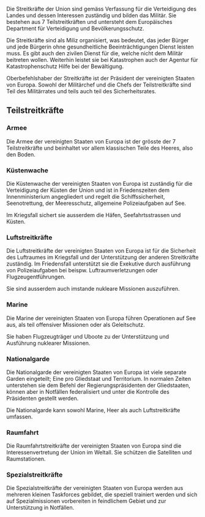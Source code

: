 Die Streitkräfte der Union sind gemäss Verfassung für die Verteidigung des Landes und dessen Interessen zuständig und bilden das Militär. Sie bestehen aus 7 Teilstreitkräften und untersteht dem Europäisches Department für Verteidigung und Bevölkerungsschutz. 

Die Streitkräfte sind als Miliz organisiert, was bedeutet, das jeder Bürger und jede Bürgerin ohne gesundheitliche Beeinträchtigungen Dienst leisten muss. Es gibt auch den zivilen Dienst für die, welche nicht dem Militär beitreten wollen. Weiterhin leistet sie bei Katastrophen auch der Agentur für Katastrophenschutz Hilfe bei der Bewältigung.

Oberbefehlshaber der Streitkräfte ist der Präsident der vereinigten Staaten von Europa. Sowohl der Militärchef und die Chefs der Teilstreitkräfte sind Teil des Militärrates und teils auch teil des Sicherheitsrates.

## Teilstreitkräfte
### Armee
Die Armee der vereinigten Staaten von Europa ist der grösste der 7 Teilstreitkräfte und beinhaltet vor allem klassischen Teile des Heeres, also den Boden. 

### Küstenwache
Die Küstenwache der vereinigten Staaten von Europa ist zuständig für die Verteidigung der Küsten der Union und ist in Friedenszeiten dem Innenministerium angegliedert und regelt die Schiffssicherheit, Seenotrettung, der Meeresschutz, allgemeine Polizeiaufgaben auf See.

Im Kriegsfall sichert sie ausserdem die Häfen, Seefahrtsstrassen und Küsten.

### Luftstreitkräfte
Die Luftstreitkräfte der vereinigten Staaten von Europa ist für die Sicherheit des Luftraumes im Kriegsfall und der Unterstützung der anderen Streitkräfte zuständig. 
Im Friedensfall unterstützt sie die Exekutive durch ausführung von Polizeiaufgaben bei beispw. Luftraumverletzungen oder Flugzeugentführungen.

Sie sind ausserdem auch imstande nukleare Missionen auszuführen.
### Marine
Die Marine der vereinigten Staaten von Europa führen Operationen auf See aus, als teil offensiver Missionen oder als Geleitschutz.

Sie haben Flugzeugträger und Uboote zu der Unterstützung und Ausführung nuklearer Missionen.

### Nationalgarde
Die Nationalgarde der vereinigten Staaten von Europa ist viele separate Garden eingeteilt; Eine pro Gliedstaat und Territorium. In normalen Zeiten unterstehen sie dem Befehl der Regierungspräsidenten der Gliedstaaten, können aber in Notfällen federalisiert und unter die Kontrolle des Präsidenten gestellt werden. 

Die Nationalgarde kann sowohl Marine, Heer als auch Luftstreitkräfte umfassen.

### Raumfahrt
Die Raumfahrtstreitkräfte der vereinigten Staaten von Europa sind die Interessenvertretung der Union im Weltall. Sie schützen die Satelliten und Raumstationen.

### Spezialstreitkräfte
Die Spezialstreitkräfte der vereinigten Staaten von Europa werden aus mehreren kleinen Taskforces gebildet, die speziell trainiert werden und sich auf Spezialmissionen vorbereiten in feindlichem Gebiet und zur Unterstützung in Notfällen.